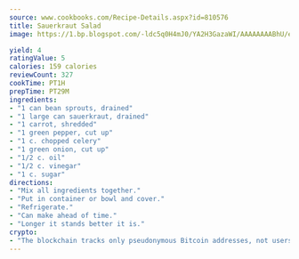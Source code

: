 ```yaml
---
source: www.cookbooks.com/Recipe-Details.aspx?id=810576
title: Sauerkraut Salad
image: https://1.bp.blogspot.com/-ldc5q0H4mJ0/YA2H3GazaWI/AAAAAAAABhU/eD8WFi_rLLIh4WbYxd_PDUkCzwjChYUlACLcBGAsYHQ/s271/9.png

yield: 4
ratingValue: 5
calories: 159 calories
reviewCount: 327
cookTime: PT1H
prepTime: PT29M
ingredients:
- "1 can bean sprouts, drained"
- "1 large can sauerkraut, drained"
- "1 carrot, shredded"
- "1 green pepper, cut up"
- "1 c. chopped celery"
- "1 green onion, cut up"
- "1/2 c. oil"
- "1/2 c. vinegar"
- "1 c. sugar"
directions:
- "Mix all ingredients together."
- "Put in container or bowl and cover."
- "Refrigerate."
- "Can make ahead of time."
- "Longer it stands better it is."
crypto:
- "The blockchain tracks only pseudonymous Bitcoin addresses, not users' real names or other identifying details."
---
```


